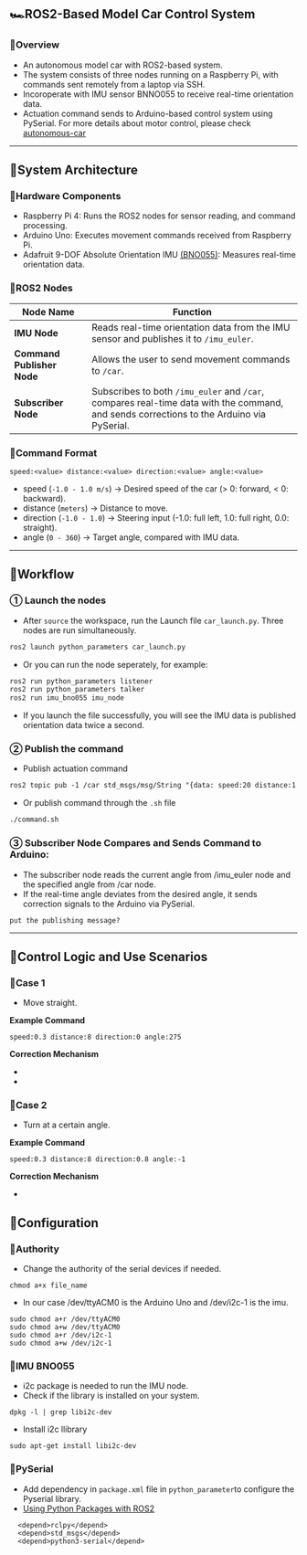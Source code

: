 ## 🏎️ROS2-Based Model Car Control System
### 📌Overview
- An autonomous model car with ROS2-based system.
- The system consists of three nodes running on a Raspberry Pi, with commands sent remotely from a laptop via SSH. 
- Incoroperate with IMU sensor BNNO055 to receive real-time orientation data.
- Actuation command sends to Arduino-based control system using PySerial. For more details about motor control, please check [autonomous-car](https://github.com/vb-ee/autonomous-car)
---
## 📃System Architecture
### 🔹Hardware Components 
- Raspberry Pi 4:  Runs the ROS2 nodes for sensor reading, and command processing.
- Arduino Uno: Executes movement commands received from Raspberry Pi.
- Adafruit 9-DOF Absolute Orientation IMU [(BNO055)](https://www.adafruit.com/product/2472): Measures real-time orientation data.
### 🔹ROS2 Nodes
| **Node Name**     | **Function** |
|-------------------|-------------|
| **IMU Node** | Reads real-time orientation data from the IMU sensor and publishes it to `/imu_euler`. |
| **Command Publisher Node** | Allows the user to send movement commands to `/car`. |
| **Subscriber Node** | Subscribes to both `/imu_euler` and `/car`, compares real-time data with the command, and sends corrections to the Arduino via PySerial. |
### 🔹Command Format
```
speed:<value> distance:<value> direction:<value> angle:<value>
```
- speed (`-1.0 - 1.0 m/s`) → Desired speed of the car (> 0: forward, < 0: backward).
- distance (`meters`) → Distance to move.
- direction (`-1.0 - 1.0`) → Steering input (-1.0: full left, 1.0: full right, 0.0: straight).
- angle (`0 - 360`) → Target angle, compared with IMU data.
---
## 💼Workflow
### ① Launch the nodes
- After `source` the workspace, run the Launch file `car_launch.py`. Three nodes are run simultaneously.
``` markdown
ros2 launch python_parameters car_launch.py
```
- Or you can run the node seperately, for example:
``` markdown
ros2 run python_parameters listener
ros2 run python_parameters talker
ros2 run imu_bno055 imu_node
```
- If you launch the file successfully, you will see the IMU data is published orientation data twice a second.
### ② Publish the command
- Publish actuation command
```markdown
ros2 topic pub -1 /car std_msgs/msg/String "{data: speed:20 distance:1 direction:-1 angle: 0}"
```
- Or publish command through the `.sh` file
```markdown
./command.sh
```
### ③ Subscriber Node Compares and Sends Command to Arduino:
- The subscriber node reads the current angle from /imu_euler node and the specified angle from /car node.
- If the real-time angle deviates from the desired angle, it sends correction signals to the Arduino via PySerial.
```
put the publishing message?
```
---

## 🔎Control Logic and Use Scenarios
### 🔹Case 1
- Move straight.

**Example Command**
  ```
  speed:0.3 distance:8 direction:0 angle:275
  ```
**Correction Mechanism**

-
- 

### 🔹Case 2
- Turn at a certain angle.

**Example Command**
```
speed:0.3 distance:8 direction:0.8 angle:-1
```
**Correction Mechanism**

-

## 🔧Configuration

### 🔹Authority
- Change the authority of the serial devices if needed.
```
chmod a+x file_name
```
- In our case /dev/ttyACM0 is the Arduino Uno and /dev/i2c-1 is the imu.
```
sudo chmod a+r /dev/ttyACM0
sudo chmod a+w /dev/ttyACM0
sudo chmod a+r /dev/i2c-1
sudo chmod a+w /dev/i2c-1
```
### 🔹IMU BNO055
- i2c package is needed to run the IMU node.
- Check if the library is installed on your system.
```
dpkg -l | grep libi2c-dev

```
- Install i2c llibrary
```
sudo apt-get install libi2c-dev
```

### 🔹PySerial
- Add dependency in `package.xml` file in `python_parameter`to configure the Pyserial library.
- [Using Python Packages with ROS2](https://docs.ros.org/en/jazzy/How-To-Guides/Using-Python-Packages.html)
```
  <depend>rclpy</depend>
  <depend>std_msgs</depend>
  <depend>python3-serial</depend> 
```






